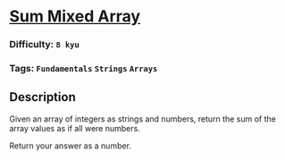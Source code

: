 # [Sum Mixed Array](https://www.codewars.com/kata/57eaeb9578748ff92a000009)

### Difficulty: `8 kyu`

### Tags: `Fundamentals` `Strings` `Arrays`

## Description

Given an array of integers as strings and numbers, return the sum of the array values as if all were numbers.

Return your answer as a number.

